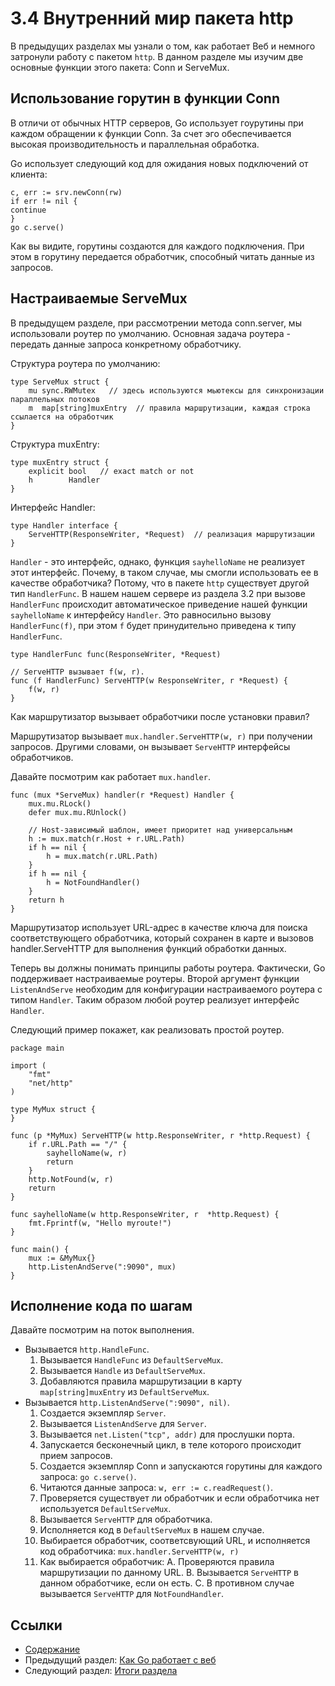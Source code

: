 # 3.4 Внутренний мир пакета http

В предыдущих разделах мы узнали о том, как работает Веб и немного затронули работу с пакетом `http`.  В данном разделе мы изучим две основные функции этого пакета: Conn и ServeMux.

## Использование горутин в функции Conn

В отличи от обычных HTTP серверов, Go использует гоурутины при каждом обращении к функции Conn. За счет эго обеспечивается высокая производительность и параллельная обработка.

Go использует следующий код для ожидания новых подключений от клиента:

    c, err := srv.newConn(rw)
    if err != nil {
    continue
    }
    go c.serve()

Как вы видите, горутины создаются для каждого подключения. При этом в горутину передается обработчик, способный читать данные из запросов.

## Настраиваемые ServeMux

В предыдущем разделе, при рассмотрении метода conn.server, мы использовали роутер по умолчанию. Основная задача роутера - передать данные запроса конкретному обработчику.

Структура роутера по умолчанию:

    type ServeMux struct {
        mu sync.RWMutex   // здесь используются мьютексы для синхронизации параллельных потоков
        m  map[string]muxEntry  // правила маршрутизации, каждая строка ссылается на обработчик
    }

Структура muxEntry:

    type muxEntry struct {
        explicit bool   // exact match or not
        h        Handler
    }

Интерфейс Handler:

    type Handler interface {
        ServeHTTP(ResponseWriter, *Request)  // реализация маршрутизации
    }

`Handler` - это интерфейс, однако, функция `sayhelloName` не реализует этот интерфейс. Почему, в таком случае, мы смогли использовать ее в качестве обработчика? Потому, что в пакете `http` существует другой тип `HandlerFunc`. В нашем нашем сервере из раздела 3.2 при вызове `HandlerFunc` происходит автоматическое приведение нашей функции `sayhelloName` к интерфейсу `Handler`. Это равносильно вызову  `HandlerFunc(f)`, при этом `f` будет принудительно приведена к типу `HandlerFunc`.

    type HandlerFunc func(ResponseWriter, *Request)
    
    // ServeHTTP вызывает f(w, r).
    func (f HandlerFunc) ServeHTTP(w ResponseWriter, r *Request) {
        f(w, r)
    }

Как маршрутизатор вызывает обработчики после  установки правил?

Маршрутизатор вызывает `mux.handler.ServeHTTP(w, r)` при получении запросов. Другими словами, он вызывает `ServeHTTP` интерфейсы обработчиков.

Давайте посмотрим как работает `mux.handler`.

    func (mux *ServeMux) handler(r *Request) Handler {
        mux.mu.RLock()
        defer mux.mu.RUnlock()
    
        // Host-зависимый шаблон, имеет приоритет над универсальным
        h := mux.match(r.Host + r.URL.Path)
        if h == nil {
            h = mux.match(r.URL.Path)
        }
        if h == nil {
            h = NotFoundHandler()
        }
        return h
    }

Маршрутизатор использует URL-адрес в качестве ключа для поиска соответствующего обработчика, который сохранен в карте и вызовов handler.ServeHTTP для выполнения функций обработки данных.

Теперь вы должны понимать принципы работы роутера. Фактически, Go поддерживает настраиваемые роутеры. Второй аргумент функции `ListenAndServe` необходим для конфигурации настраиваемого роутера с типом `Handler`. Таким образом любой роутер реализует интерфейс `Handler`.

Следующий пример покажет, как реализовать простой роутер.

    package main
    
    import (
        "fmt"
        "net/http"
    )
    
    type MyMux struct {
    }
    
    func (p *MyMux) ServeHTTP(w http.ResponseWriter, r *http.Request) {
        if r.URL.Path == "/" {
            sayhelloName(w, r)
            return
        }
        http.NotFound(w, r)
        return
    }
    
    func sayhelloName(w http.ResponseWriter, r  *http.Request) {
        fmt.Fprintf(w, "Hello myroute!")
    }
    
    func main() {
        mux := &MyMux{}
        http.ListenAndServe(":9090", mux)
    }

## Исполнение кода по шагам

Давайте посмотрим на поток выполнения.

- Вызывается `http.HandleFunc`.
	1. Вызывается `HandleFunc` из `DefaultServeMux`.
	2. Вызывается `Handle` из `DefaultServeMux`.
	3. Добавляются правила маршрутизации в карту `map[string]muxEntry` из `DefaultServeMux`.
- Вызывается `http.ListenAndServe(":9090", nil)`.
	1. Создается экземпляр `Server`.
	2. Вызывается `ListenAndServe` для `Server`.
	3. Вызывается `net.Listen("tcp", addr)` для прослушки порта.
	4. Запускается бесконечный цикл, в теле которого происходит прием запросов.
	5. Создается экземпляр Conn и запускаются горутины для каждого запроса: `go c.serve()`.
	6. Читаются данные запроса: `w, err := c.readRequest()`.
	7. Проверяется существует ли обработчик и если обработчика нет используется  `DefaultServeMux`.
	8. Вызывается `ServeHTTP` для обработчика.
	9. Исполняется код в `DefaultServeMux` в нашем случае.
	10. Выбирается обработчик, соответсвующий URL, и исполняется код обработчика: `mux.handler.ServeHTTP(w, r)`
	11. Как выбирается обработчик:
		A. Проверяются правила маршрутизации по данному URL.
		B. Вызывается `ServeHTTP` в данном обработчике, если он есть. 
		C. В противном случае вызывается `ServeHTTP` для `NotFoundHandler`.

## Ссылки

- [Содержание](preface.md)
- Предыдущий раздел: [Как Go работает с веб](03.3.md)
- Следующий раздел: [Итоги раздела](03.5.md)


